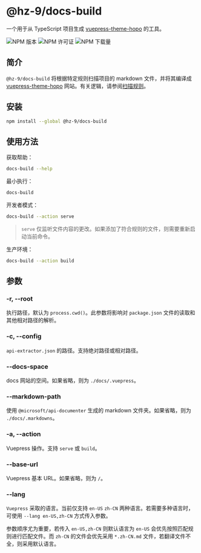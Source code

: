 # @hz-9/docs-build

一个用于从 TypeScript 项目生成 [vuepress-theme-hopo] 的工具。

![NPM 版本][npm-version-url] ![NPM 许可证][npm-license-url] ![NPM 下载量][npm-downloads-url]

[vuepress-theme-hopo]: https://theme-hope.vuejs.press/
[npm-version-url]: https://img.shields.io/npm/v/@hz-9/docs-build
[npm-license-url]: https://img.shields.io/npm/l/@hz-9/docs-build
[npm-downloads-url]: https://img.shields.io/npm/d18m/@hz-9/docs-build

## 简介

`@hz-9/docs-build` 将根据特定规则扫描项目的 markdown 文件，并将其编译成 [vuepress-theme-hopo] 网站。有关逻辑，请参阅[扫描规则](./scan-rule)。

## 安装

``` bash
npm install --global @hz-9/docs-build
```

## 使用方法

获取帮助：

``` bash
docs-build --help
```

最小执行：

``` bash
docs-build
```

开发者模式：

``` bash
docs-build --action serve
```

> `serve` 仅监听文件内容的更改。如果添加了符合规则的文件，则需要重新启动当前命令。

生产环境：

``` bash
docs-build --action build
```

## 参数

### -r, --root

执行路径，默认为 `process.cwd()`。此参数将影响对 `package.json` 文件的读取和其他相对路径的解析。

### -c, --config

`api-extractor.json` 的路径。支持绝对路径或相对路径。

### --docs-space

docs 网站的空间。如果省略，则为 `./docs/.vuepress`。

### --markdown-path

使用 `@microsoft/api-documenter` 生成的 markdown 文件夹。如果省略，则为 `./docs/.markdowns`。

### -a, --action

Vuepress 操作。支持 `serve` 或 `build`。

### --base-url

Vuepress 基本 URL。如果省略，则为 `/`。

### --lang

`Vuepress` 采取的语言。当前仅支持 `en-US` `zh-CN` 两种语言。若需要多种语言时，可使用 `--lang en-US,zh-CN` 方式传入参数。

参数顺序尤为重要，若传入 `en-US,zh-CN` 则默认语言为 `en-US` 会优先按照匹配规则进行匹配文件。而 `zh-CN` 的文件会优先采用 `*.zh-CN.md` 文件，若翻译文件不全，则采用默认语言。
